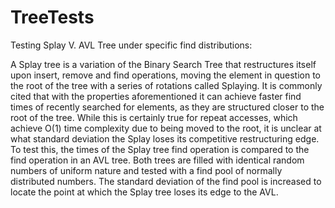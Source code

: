 # TreeTests
Testing Splay V. AVL Tree under specific find distributions:

A Splay tree is a variation of the Binary Search Tree that restructures itself upon insert, remove and find operations, moving the element in 
question to the root of the tree with a series of rotations called Splaying. It is commonly cited that with the properties aforementioned it can achieve faster find times of recently searched for elements, as they are structured closer to the root of the tree. While this is certainly true for repeat accesses, which achieve O(1) time complexity due to being moved to the root, it is unclear at what standard deviation the Splay loses its competitive restructuring edge. To test this, the times of the Splay tree find operation is compared to the find operation in an AVL tree. Both trees are filled with identical random numbers of uniform nature and tested with a find pool of normally distributed numbers. The standard deviation of the find pool is increased to locate the point at which the Splay tree loses its edge to the AVL.
